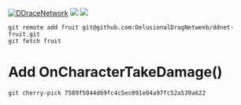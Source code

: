 [![DDraceNetwork](https://ddnet.org/ddnet-small.png)](https://ddnet.org) [![](https://github.com/ddnet/ddnet/workflows/Build/badge.svg)](https://github.com/ddnet/ddnet/actions?query=workflow%3ABuild+event%3Apush+branch%3Amaster) [![](https://codecov.io/gh/ddnet/ddnet/branch/master/graph/badge.svg)](https://codecov.io/gh/ddnet/ddnet/branch/master)

```
git remote add fruit git@github.com:DelusionalDragNetweeb/ddnet-fruit.git
git fetch fruit
```

# Add OnCharacterTakeDamage()

```
git cherry-pick 7589f5044d69fc4c5ec091e04a97fc52a539a622
```
